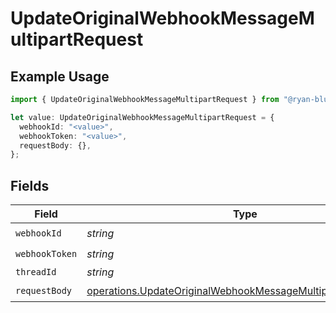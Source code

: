 # UpdateOriginalWebhookMessageMultipartRequest

## Example Usage

```typescript
import { UpdateOriginalWebhookMessageMultipartRequest } from "@ryan-blunden/discord/models/operations";

let value: UpdateOriginalWebhookMessageMultipartRequest = {
  webhookId: "<value>",
  webhookToken: "<value>",
  requestBody: {},
};
```

## Fields

| Field                                                                                                                                      | Type                                                                                                                                       | Required                                                                                                                                   | Description                                                                                                                                |
| ------------------------------------------------------------------------------------------------------------------------------------------ | ------------------------------------------------------------------------------------------------------------------------------------------ | ------------------------------------------------------------------------------------------------------------------------------------------ | ------------------------------------------------------------------------------------------------------------------------------------------ |
| `webhookId`                                                                                                                                | *string*                                                                                                                                   | :heavy_check_mark:                                                                                                                         | N/A                                                                                                                                        |
| `webhookToken`                                                                                                                             | *string*                                                                                                                                   | :heavy_check_mark:                                                                                                                         | N/A                                                                                                                                        |
| `threadId`                                                                                                                                 | *string*                                                                                                                                   | :heavy_minus_sign:                                                                                                                         | N/A                                                                                                                                        |
| `requestBody`                                                                                                                              | [operations.UpdateOriginalWebhookMessageMultipartRequestBody](../../models/operations/updateoriginalwebhookmessagemultipartrequestbody.md) | :heavy_check_mark:                                                                                                                         | N/A                                                                                                                                        |
